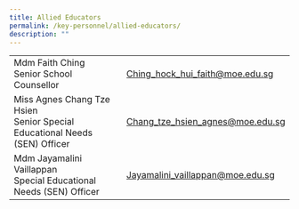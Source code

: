 ```yaml
---
title: Allied Educators
permalink: /key-personnel/allied-educators/
description: ""
---
```

<table>
<tbody>

<tr>
<td style="text-align: left;">Mdm Faith Ching<br>Senior School Counsellor</td>
<td style="text-align: left;"><a href="mailto:Ching_hock_hui_faith@moe.edu.sg" target="">Ching_hock_hui_faith@moe.edu.sg</a></td>
</tr>

<tr>
<td style="text-align: left;">Miss Agnes Chang Tze Hsien<br>Senior Special Educational Needs (SEN) Officer</td>
<td style="text-align: left;"><a href="mailto:Chang_tze_hsien_agnes@moe.edu.sg" target="">Chang_tze_hsien_agnes@moe.edu.sg</a></td>
</tr>

<tr>
<td style="text-align: left;">Mdm Jayamalini Vaillappan<br>Special Educational Needs (SEN) Officer</td>
<td style="text-align: left;"><a href="mailto:Jayamalini_vaillappan@moe.edu.sg" target="">Jayamalini_vaillappan@moe.edu.sg</a></td>
</tr>
	
	


</tbody>
</table>